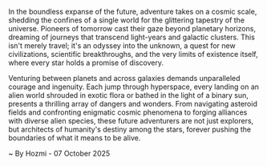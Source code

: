
In the boundless expanse of the future, adventure takes on a cosmic scale, shedding the confines of a single world for the glittering tapestry of the universe. Pioneers of tomorrow cast their gaze beyond planetary horizons, dreaming of journeys that transcend light-years and galactic clusters. This isn't merely travel; it's an odyssey into the unknown, a quest for new civilizations, scientific breakthroughs, and the very limits of existence itself, where every star holds a promise of discovery.

Venturing between planets and across galaxies demands unparalleled courage and ingenuity. Each jump through hyperspace, every landing on an alien world shrouded in exotic flora or bathed in the light of a binary sun, presents a thrilling array of dangers and wonders. From navigating asteroid fields and confronting enigmatic cosmic phenomena to forging alliances with diverse alien species, these future adventurers are not just explorers, but architects of humanity's destiny among the stars, forever pushing the boundaries of what it means to be alive.

~ By Hozmi - 07 October 2025
